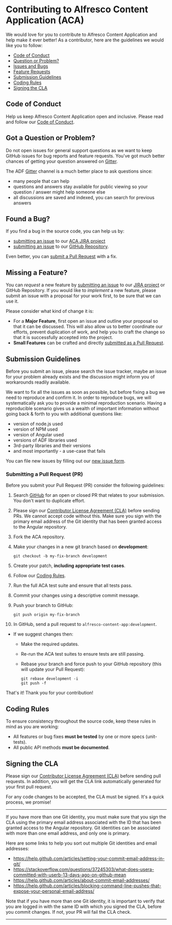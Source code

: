# Contributing to Alfresco Content Application (ACA)

We would love for you to contribute to Alfresco Content Application and help make it ever better!
As a contributor, here are the guidelines we would like you to follow:

* [Code of Conduct](#coc)
* [Question or Problem?](#question)
* [Issues and Bugs](#issue)
* [Feature Requests](#feature)
* [Submission Guidelines](#submit)
* [Coding Rules](#rules)
* [Signing the CLA](#cla)

## <a name="coc"></a> Code of Conduct

Help us keep Alfresco Content Application open and inclusive.
Please read and follow our [Code of Conduct][coc].

## <a name="question"></a> Got a Question or Problem?

Do not open issues for general support questions as we want to keep GitHub issues for bug reports and feature requests.
You've got much better chances of getting your question answered on [Gitter][gitter].

The ADF [Gitter][gitter] channel is a much better place to ask questions since:

* many people that can help
* questions and answers stay available for public viewing so your question / answer might help someone else
* all discussions are saved and indexed, you can search for previous answers

## <a name="issue"></a> Found a Bug?

If you find a bug in the source code, you can help us by:

* [submitting an issue](#submit-issue) to our [ACA JIRA project][jira]
* [submitting an issue](#submit-issue) to our [GitHub Repository][github].

Even better, you can [submit a Pull Request](#submit-pr) with a fix.

## <a name="feature"></a> Missing a Feature?

You can *request* a new feature by [submitting an issue](#submit-issue)
to our [JIRA project][jira] or GitHub Repository.
If you would like to *implement* a new feature, please submit an issue with a proposal for your work first,
to be sure that we can use it.

Please consider what kind of change it is:

* For a **Major Feature**, first open an issue and outline your proposal so that it can be
discussed. This will also allow us to better coordinate our efforts, prevent duplication of work,
and help you to craft the change so that it is successfully accepted into the project.
* **Small Features** can be crafted and directly [submitted as a Pull Request](#submit-pr).

## <a name="submit"></a> Submission Guidelines

Before you submit an issue, please search the issue tracker, maybe an issue for your problem already exists
and the discussion might inform you of workarounds readily available.

We want to fix all the issues as soon as possible, but before fixing a bug we need to reproduce and confirm it.
In order to reproduce bugs, we will systematically ask you to provide a minimal reproduction scenario.
Having a reproducible scenario gives us a wealth of important information without going back & forth to you with additional questions like:

* version of node.js used
* version of NPM used
* version of Angular used
* versions of ADF libraries used
* 3rd-party libraries and their versions
* and most importantly - a use-case that fails

You can file new issues by filling out our [new issue form](https://github.com/Alfresco/alfresco-content-app/issues/new).

### <a name="submit-pr"></a> Submitting a Pull Request (PR)

Before you submit your Pull Request (PR) consider the following guidelines:

1. Search [GitHub](https://github.com/Alfresco/alfresco-content-app/pulls) for an open or closed PR
  that relates to your submission. You don't want to duplicate effort.
1. Please sign our [Contributor License Agreement (CLA)](#cla) before sending PRs.
  We cannot accept code without this.
  Make sure you sign with the primary email address of the Git identity that has been granted access to the Angular repository.
1. Fork the ACA repository.
1. Make your changes in a new git branch based on **development**:

    ```shell
    git checkout -b my-fix-branch development
    ```

1. Create your patch, **including appropriate test cases**.
1. Follow our [Coding Rules](#rules).
1. Run the full ACA test suite and ensure that all tests pass.
1. Commit your changes using a descriptive commit message.
1. Push your branch to GitHub:

    ```shell
    git push origin my-fix-branch
    ```

1. In GitHub, send a pull request to `alfresco-content-app:development`.
* If we suggest changes then:
  * Make the required updates.
  * Re-run the ACA test suites to ensure tests are still passing.
  * Rebase your branch and force push to your GitHub repository (this will update your Pull Request):

    ```shell
    git rebase development -i
    git push -f
    ```

That's it! Thank you for your contribution!

## <a name="rules"></a> Coding Rules

To ensure consistency throughout the source code, keep these rules in mind as you are working:

* All features or bug fixes **must be tested** by one or more specs (unit-tests).
* All public API methods **must be documented**.

## <a name="cla"></a> Signing the CLA

Please sign our [Contributor License Agreement (CLA)][cla] before sending pull requests.
In addition, you will get the CLA link automatically generated for your first pull request.

For any code changes to be accepted, the CLA must be signed.
It's a quick process, we promise!

<hr>

If you have more than one Git identity, you must make sure that you sign the CLA using the primary
email address associated with the ID that has been granted access to the Angular repository.
Git identities can be associated with more than one email address, and only one is primary.

Here are some links to help you sort out multiple Git identities and email addresses:

  * https://help.github.com/articles/setting-your-commit-email-address-in-git/
  * https://stackoverflow.com/questions/37245303/what-does-usera-committed-with-userb-13-days-ago-on-github-mean
  * https://help.github.com/articles/about-commit-email-addresses/
  * https://help.github.com/articles/blocking-command-line-pushes-that-expose-your-personal-email-address/

  Note that if you have more than one Git identity, it is important to verify that you are logged in
  with the same ID with which you signed the CLA, before you commit changes. If not, your PR will fail the CLA check.

<hr>

[coc]: https://github.com/Alfresco/alfresco-content-app/blob/master/CODE_OF_CONDUCT.md
[github]: https://github.com/Alfresco/alfresco-content-app
[gitter]: https://gitter.im/Alfresco/alfresco-ng2-components
[jira]: https://issues.alfresco.com/jira/projects/ACA
[cla]: https://cla-assistant.io/Alfresco/alfresco-content-app
